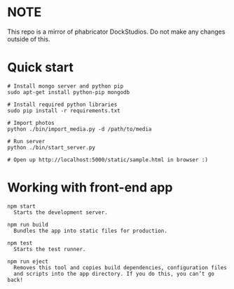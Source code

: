 # NOTE

This repo is a mirror of phabricator DockStudios. Do not make any changes outside of this.

# Quick start

    # Install mongo server and python pip
    sudo apt-get install python-pip mongodb
    
    # Install required python libraries
    sudo pip install -r requirements.txt
    
    # Import photos
    python ./bin/import_media.py -d /path/to/media
    
    # Run server
    python ./bin/start_server.py

    # Open up http://localhost:5000/static/sample.html in browser :)

# Working with front-end app

    npm start
      Starts the development server.
    
    npm run build
      Bundles the app into static files for production.
    
    npm test
      Starts the test runner.
    
    npm run eject
      Removes this tool and copies build dependencies, configuration files
      and scripts into the app directory. If you do this, you can’t go back!

